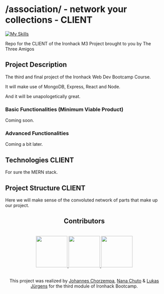 # /association/ - network your collections - CLIENT

[![My Skills](https://skills.thijs.gg/icons?i=react&theme=light)](https://skills.thijs.gg)

Repo for the CLIENT of the Ironhack M3 Project brought to you by The Three Amigos

## Project Description

The third and final project of the Ironhack Web Dev Bootcamp Course.

It will make use of MongoDB, Express, React and Node.

And it will be unapologetically great.

### Basic Functionalities (Minimum Viable Product)

Coming soon.

### Advanced Functionalities

Coming a bit later.

## Technologies CLIENT

For sure the MERN stack.

## Project Structure CLIENT

Here we will make sense of the convoluted network of parts that make up our project.

<h2 align="center"> Contributors </h2>

</br>

<div align="center">
  <a href="https://github.com/jmchor/activity_logger/graphs/contributors" >
    <img src="https://avatars.githubusercontent.com/u/110151013?v=4" width="100"/>
    <img src="https://avatars.githubusercontent.com/u/105007117?v=4" width="100"/>
    <img src="https://avatars.githubusercontent.com/u/108548830?v=4" width="100"/>
  </a>
</div>

</br>

<p align="center">This project was realized by <a href="https://github.com/jmchor">Johannes Chorzempa</a>, <a href="https://github.com/nncht" target="_blank">Nana Chuto</a> & <a href="https://github.com/lukasmerlin" target="_blank">Lukas Jürgens</a> for the third module of Ironhack Bootcamp.</p>
